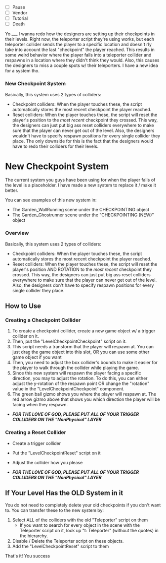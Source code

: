 - [ ] Pause
- [ ] Vendor
- [ ] Tutorial
- [ ] Death

Yo ___ I wanna redo how the designers are setting up their checkpoints in their levels. Right now, the teleporter script they're using works, but each teleporter collider sends the player to a specific location and doesn't rly take into account the last "checkpoint" the player reached. This results in some weird behavior where the player falls into a teleporter collider and respawns in a location where they didn't think they would. Also, this causes the designers to miss a couple spots w/ their teleporters. I have a new idea for a system tho.

### New Checkpoint System

Basically, this system uses 2 types of colliders:

- Checkpoint colliders: When the player touches these, the script automatically stores the most recent checkpoint the player reached.
- Reset colliders: When the player touches these, the script will reset the player's position to the *most recent* checkpoint they crossed. This way, the designers can just put big ass reset colliders everywhere to make sure that the player can never get out of the level. Also, the designers wouldn't have to specify respawn positions for every single collider they place.
The only downside for this is the fact that the designers would have to redo their colliders for their levels.

# New Checkpoint System

The current system you guys have been using for when the player falls of the level is a placeholder. I have made a new system to replace it / make it better.

You can see examples of this new system in:

- The Garden_WallRunning scene under the CHECKPOINTING object
- The Garden_Ghostrunner scene under the "CHECKPOINTING (NEW)" object

### Overview

Basically, this system uses 2 types of colliders:

- Checkpoint colliders: When the player touches these, the script automatically stores the most recent checkpoint the player reached.
- Reset colliders: When the player touches these, the script will reset the player's position AND ROTATION to the *most recent* checkpoint they crossed. This way, the designers can just put big ass reset colliders everywhere to make sure that the player can never get out of the level. Also, the designers don't have to specify respawn positions for every single collider they place.

## How to Use

### Creating a Checkpoint Collider
1. To create a checkpoint collider, create a new game object w/ a trigger collider on it.
2. Then, put the "LevelCheckpointCheckpoint" script on it.
3. This script needs a transform that the player will respawn at. You can just drag the game object into this slot, OR you can use some other game object if you want
4. Then, you need to adjust the box collider's bounds to make it easier for the player to walk through the collider while playing the game.
5. Since this new system will respawn the player facing a specific direction, you may to adjust the rotation. To do this, you can either adjust the y-rotation of the respawn point OR change the "rotation" value in the "LevelCheckpointCheckpoint" component.
6. The green ball gizmo shows you where the player will respawn at. The red arrow gizmo above that shows you which direction the player will be facing when they respawn.

- ***FOR THE LOVE OF GOD, PLEASE PUT ALL OF YOUR TRIGGER COLLIDERS ON THE "NonPhysical" LAYER***

### Creating a Reset Collider
- Create a trigger collider
- Put the "LevelCheckpointReset" script on it
- Adjust the collider how you please

- ***FOR THE LOVE OF GOD, PLEASE PUT ALL OF YOUR TRIGGER COLLIDERS ON THE "NonPhysical" LAYER***

## If Your Level Has the OLD System in it
You do not need to completely delete your old checkpoints if you don't want to. You can transfer these to the new system by:
1. Select ALL of the colliders with the old "Teleporter" script on them
	- If you want to search for every object in the scene with the Teleporter script on it, look up "t: Teleporter" (without the quotes) in the hierarchy.
2. Disable / Delete the Teleporter script on these objects.
3. Add the "LevelCheckpointReset" script to them

That's it! You success